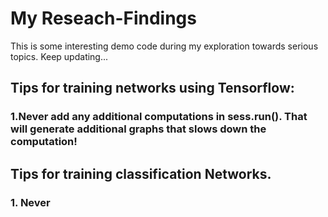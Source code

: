 # My Reseach-Findings
This is some interesting demo code during my exploration towards serious topics. Keep updating...  
## Tips for training networks using Tensorflow:
### 1.Never add any additional computations in sess.run(). That will generate additional graphs that slows down the computation!
## Tips for training classification Networks.
### 1. Never 
